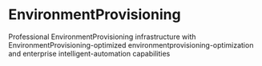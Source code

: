 # EnvironmentProvisioning
Professional EnvironmentProvisioning infrastructure with EnvironmentProvisioning-optimized environmentprovisioning-optimization and enterprise intelligent-automation capabilities
